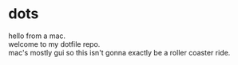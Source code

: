 # dots

hello from a mac.  
welcome to my dotfile repo.  
mac's mostly gui so this isn't gonna exactly be a roller coaster ride.

